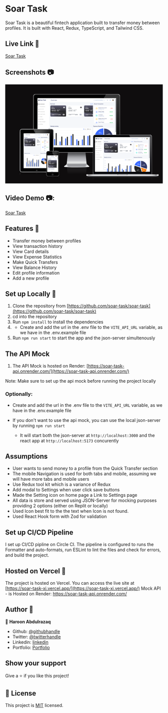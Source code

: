 # Soar Task

Soar Task is a beautiful fintech application built to transfer money between profiles. It is built with React, Redux, TypeScript, and Tailwind CSS.

## Live Link 🔗

[Soar Task](https://soar-task-xi.vercel.app/)

## Screenshots 📷

![screenshot](./src/assets/images/soar-task-image.png)

## Video Demo 📷:

[Soar Task](https://drive.google.com/file/d/1HH_jmkdh2-cVaG99HdNd032Psd4r9LFC/view?usp=sharing)

## Features 🚀

- Transfer money between profiles
- View transaction history
- View Card details
- View Expense Statistics
- Make Quick Transfers
- View Balance History
- Edit profile information
- Add a new profile

## Set up Locally 🔧

1. Clone the repository from [https://github.com/soar-task/soar-task](https://github.com/soar-task/soar-task)
2. cd into the repository
3. Run `npm install` to install the dependencies
4. - Create and add the url in the .env file to the `VITE_API_URL` variable, as we have in the .env.example file
5. Run `npm run start` to start the app and the json-server simultenously

## The API Mock

1. The API Mock is hosted on Render: [https://soar-task-api.onrender.com/](https://soar-task-api.onrender.com/)

Note: Make sure to set up the api mock before running the project locally

### Optionally:

- Create and add the url in the .env file to the `VITE_API_URL` variable, as we have in the .env.example file

- If you don't want to use the api mock, you can use the local json-server by running `npm run start`
  - It will start both the json-server at `http://localhost:3000` and the react app at `http://localhost:5173` concurently

## Assumptions

- User wants to send money to a profile from the Quick Transfer section
- The mobile Navigation is used for both tabs and mobile, assuming we will have more tabs and mobile users
- Use Redux tool kit which is a variance of Redux
- Add modal to Settings when user click save buttons
- Made the Setting icon on home page a Link to Settings page
- All data is store and served using JSON-Server for mocking purposes providing 2 options (either on Replit or locally)
- Used Icon best fit to the the text when Icon is not found.
- Used React Hook form with Zod for validation

## Set up CI/CD Pipeline

I set up CI/CD pipline on Circle CI. The pipeline is configured to runs the Formatter and auto-formats, run ESLint to lint the files and check for errors, and build the project.

## Hosted on Vercel 🚀

The project is hosted on Vercel. You can access the live site at [https://soar-task-xi.vercel.app/](https://soar-task-xi.vercel.app/)
Mock API - is Hosted on Render: https://soar-task-api.onrender.com/

## Author 👨

👤 **Haroon Abdulrazaq**

- Github: [@githubhandle](https://github.com/Haroonabdulrazaq)
- Twitter: [@twitterhandle](https://twitter.com/hanq_o)
- Linkedin: [linkedin](https://www.linkedin.com/in/haroonabdulrazaq)
- Portfolio: [Portfolio](https://www.haroonabdulrazaq.tech)

## Show your support

Give a ⭐️ if you like this project!

## 📝 License

This project is [MIT](lic.url) licensed.
